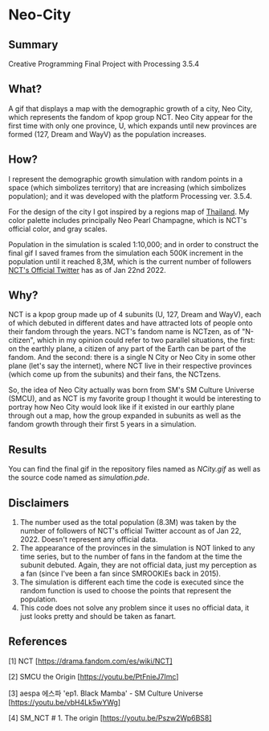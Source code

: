 # Neo-City

## Summary
Creative Programming Final Project with Processing 3.5.4

## What?
A gif that displays a map with the demographic growth of a city, Neo City, which represents the fandom of kpop group NCT. Neo City appear for the first time with only one province, U, which expands until new provinces are formed (127, Dream and WayV) as the population increases.

## How?
I represent the demographic growth simulation with random points in a space (which simbolizes territory) that are increasing (which simbolizes population); and it was developed with the platform Processing ver. 3.5.4.

For the design of the city I got inspired by a regions map of [Thailand](https://www.google.com/search?q=thailand+map&client=opera&sxsrf=AOaemvLhj8Zl3rRehh5UXMt10qJ6D0PuSg:1642891151973&tbm=isch&source=iu&ictx=1&vet=1&fir=OzUF1dRbnfh2QM%252Cf4pAVQVUcb5KNM%252C_%253Br5D4bq9MvatEGM%252CIijvJEN2-y50VM%252C_%253Bl8ZqU7yKz3mPZM%252Cr46a2K7iX4nFPM%252C_%253BTqFMN9xbeVOmnM%252CcuthKXHY_eCe-M%252C_%253B9vM9zSvGX0O-uM%252CARHCldH8t-CkmM%252C_%253BEBmRwl0Igx5ezM%252CGSCWYy08t24UEM%252C_%253B6cP84o18RMXdmM%252C_JS87fgmxO19sM%252C_%253Bzeh7OZl548TNbM%252CnZ1LKWO4zYh5hM%252C_%253Bhsx2a5m_LNhEwM%252CX9-3C88tPbwbRM%252C_%253BbzzylxZ2wVpLhM%252CoTvzE6x2o_VcqM%252C_%253B9abKJAhLLvgYMM%252CuPy486rz0S960M%252C_%253BvnS7nBu33QHCXM%252CZcRgO2tqUwM8lM%252C_%253BgKIcqdQVJV5sQM%252CwOJZrzoL67ZJ8M%252C_%253BhsqRVoxHA_eZLM%252CY5CmC0rhkNoeoM%252C_%253Bx_hcSgDkyEVSEM%252C2iy6hGl7jkiGmM%252C_%253BOxmWUhNokWEuQM%252CbSdWnKwZPzeplM%252C_%253BEePxxevjVFtenM%252CxNAIMBsTLln4qM%252C_%253BUc34qNWiD_hyPM%252Cjr0M6AKM_VR8jM%252C_%253BKfrt_1yCLra3MM%252CTAz-T3L12-kaXM%252C_%253B_msmYtpF4hvhVM%252CH-z3WV1LoNcUKM%252C_%253BfyceQdmDus8DKM%252CyzpqOLcbw-PU-M%252C_&usg=AI4_-kT3oW2aGpxdvGBnL28E3mljCY4ZZQ&sa=X&ved=2ahUKEwiT6pG8tsb1AhVOJUQIHSo0DlQQ9QF6BAgeEAE&biw=1880&bih=939&dpr=1#imgrc=l8ZqU7yKz3mPZM). My color palette includes principally Neo Pearl Champagne, which is NCT's official color, and gray scales. 

Population in the simulation is scaled 1:10,000; and in order to construct the final gif I saved frames from the simulation each 500K increment in the population until it reached 8,3M, which is the current number of followers [NCT's Official Twitter](https://twitter.com/NCTsmtown) has as of Jan 22nd 2022.

## Why?
NCT is a kpop group made up of 4 subunits (U, 127, Dream and WayV), each of which debuted in different dates and have attracted lots of people onto their fandom through the years. NCT's fandom name is NCTzen, as of "N-citizen", which in my opinion could refer to two parallel situations, the first: on the earthly plane, a citizen of any part of the Earth can be part of the fandom. And the second: there is a single N City or Neo City in some other plane (let's say the internet), where NCT live in their respective provinces (which come up from the subunits) and their fans, the NCTzens.

So, the idea of Neo City actually was born from SM's SM Culture Universe (SMCU), and as NCT is my favorite group I thought it would be interesting to portray how Neo City would look like if it existed in our earthly plane through out a map, how the group expanded in subunits as well as the fandom growth through their first 5 years in a simulation.

## Results
You can find the final gif in the repository files named as _NCity.gif_ as well as the source code named as _simulation.pde_.

## Disclaimers
1) The number used as the total population (8.3M) was taken by the number of followers of NCT's official Twitter account as of Jan 22, 2022. Doesn't represent any official data.
2) The appearance of the provinces in the simulation is NOT linked to any time series, but to the number of fans in the fandom at the time the subunit debuted. Again, they are not official data, just my perception as a fan (since I've been a fan since SMROOKIEs back in 2015).
3) The simulation is different each time the code is executed since the random function is used to choose the points that represent the population.
4) This code does not solve any problem since it uses no official data, it just looks pretty and should be taken as fanart.

## References
[1] NCT [https://drama.fandom.com/es/wiki/NCT]

[2] SMCU the Origin [https://youtu.be/PtFnieJ7Imc]

[3] aespa 에스파 'ep1. Black Mamba' - SM Culture Universe [https://youtu.be/vbH4Lk5wYWg]

[4] SM_NCT # 1. The origin [https://youtu.be/Pszw2Wp6BS8]


